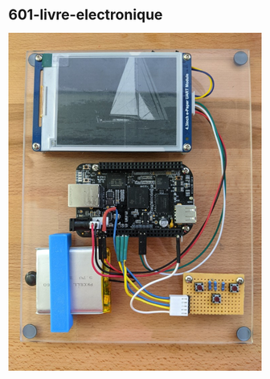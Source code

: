 # 601-livre-electronique

![Etat physique au 22 avril](/documentation/photos-produit/etat-physique-09juin.jpg)
